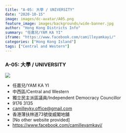 ```yaml
---
title: "A-05: 大學 / UNIVERSITY"
date: "2020-10-15"
image: images/dc-avatar/A05.png
feature_image: images/backgrounds/wide-banner.jpg
author: "Hong Kong Districts Info"
summary: "任嘉兒/YAM KA YI"
iframe: "https://www.facebook.com/camilleyamkayi/"
categories: ["Hong Kong Island"]
tags: ["Central and Western"]
---
```


### A-05: 大學 / UNIVERSITY  
![](/images/dc-avatar/A05.png)  

 - 任嘉兒/YAM KA YI  
 - 中西區/Central and Western  
 - 獨立民主派區議員/Independent Democracy Councillor  
 - 9176 3135  
 - camilleyky.office@gmail.com  
 - 香港薄扶林道73號俊威閣地舖  
 - [No other website provided]  
 - https://www.facebook.com/camilleyamkayi/
